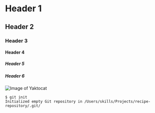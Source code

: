 # Header 1
## Header 2 
### Header 3
#### Header 4
##### Header 5
##### Header 6

![Image of Yaktocat](https://octodex.github.com/images/yaktocat.png)

```
$ git init
Initialized empty Git repository in /Users/skills/Projects/recipe-repository/.git/
```
